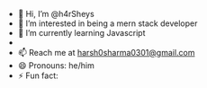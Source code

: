 - 👋 Hi, I’m @h4rSheys
- 👀 I’m interested in being a mern stack developer
- 🌱 I’m currently learning Javascript
- 
- 📫 Reach me at harsh0sharma0301@gmail.com
- 😄 Pronouns: he/him 
- ⚡ Fun fact: 

<!---
h4rSheys/h4rSheys is a ✨ special ✨ repository because its `README.md` (this file) appears on your GitHub profile.
You can click the Preview link to take a look at your changes.
--->
